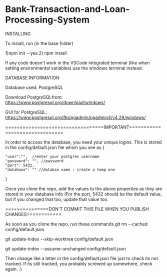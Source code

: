 # Bank-Transaction-and-Loan-Processing-System
INSTALLING

To install, run (in the base folder)

1)npm init --yes
2) npm install

If any code doesn't work in the VSCode integrated terminal (like when setting environmental variables) use the windows terminal instead.

DATABASE INFORMATION

Database used: PostgreSQL

Download PostgreSQLfrom: https://www.postgresql.org/download/windows/

GUI for PostgreSQL: https://www.postgresql.org/ftp/pgadmin/pgadmin4/v4.29/windows/

==================================IMPORTANT===============================

In order to access the database, you need your unique logins. This is stored in the config/default.json file which you see as 
{

    "user":"",  //enter your postgres username
    "password": "", //password
    "port": 5432,
    "database": "" //databse name : create a temp one
    
}

Once you clone the repo, add the values to the above properties as they are stored in your database info (For the port, 5432 should be the default value, but if you changed that too, update that value too.

===============DON'T COMMIT THIS FILE WHEN YOU PUBLISH CHANGES============

As soon as you clone the repo, run these commands
git rm --cached config/default.json


git update-index --skip-worktree config/default.json


git update-index --assume-unchanged config/default.json


Then change like a letter in the config/default.json file just to check its not tracked. If its still tracked, you probably screwed up somewhere, check again. :)
